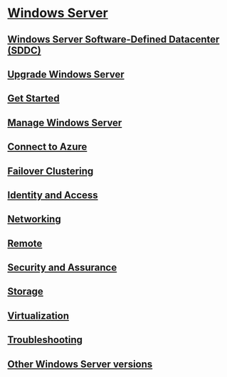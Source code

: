 # [Windows Server](windows-server.md)
## [Windows Server Software-Defined Datacenter (SDDC)](sddc.md)
## [Upgrade Windows Server](upgrade/upgrade-overview.md)
## [Get Started](get-started/Server-Basics.md)
## [Manage Windows Server](administration/manage-windows-server.yml)
## [Connect to Azure](azure-hybrid-services/index.md)
## [Failover Clustering](failover-clustering/failover-clustering-overview.md)
## [Identity and Access](identity/Identity-and-Access.md)
## [Networking](networking/index.yml)
## [Remote](remote/index.md)
## [Security and Assurance](security/security-and-assurance.md)
## [Storage](storage/storage.yml)
## [Virtualization](virtualization/virtualization.md)
## [Troubleshooting](troubleshoot/windows-server-troubleshooting.md)
## [Other Windows Server versions](windows-server-versions.md)
